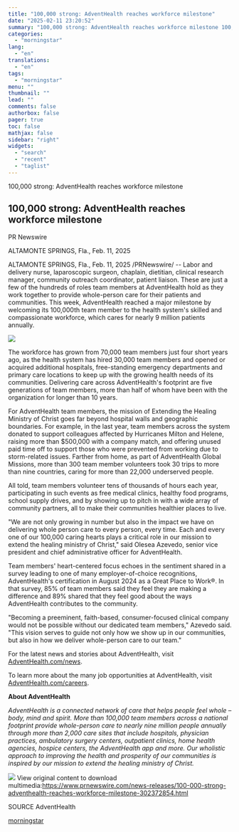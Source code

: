```yaml
---
title: "100,000 strong: AdventHealth reaches workforce milestone"
date: "2025-02-11 23:20:52"
summary: "100,000 strong: AdventHealth reaches workforce milestone 100,000 strong: AdventHealth reaches workforce milestone PR Newswire ALTAMONTE SPRINGS, Fla., Feb. 11, 2025 ALTAMONTE SPRINGS, Fla., Feb. 11, 2025 /PRNewswire/ -- Labor and delivery nurse, laparoscopic surgeon, chaplain, dietitian, clinical research manager, community outreach coordinator, patient liaison. These are just a few of..."
categories:
  - "morningstar"
lang:
  - "en"
translations:
  - "en"
tags:
  - "morningstar"
menu: ""
thumbnail: ""
lead: ""
comments: false
authorbox: false
pager: true
toc: false
mathjax: false
sidebar: "right"
widgets:
  - "search"
  - "recent"
  - "taglist"
---
```


100,000 strong: AdventHealth reaches workforce milestone

100,000 strong: AdventHealth reaches workforce milestone
--------------------------------------------------------

PR Newswire

ALTAMONTE SPRINGS, Fla., Feb. 11, 2025


ALTAMONTE SPRINGS, Fla., Feb. 11, 2025 /PRNewswire/ -- Labor and delivery nurse, laparoscopic surgeon, chaplain, dietitian, clinical research manager, community outreach coordinator, patient liaison. These are just a few of the hundreds of roles team members at AdventHealth hold as they work together to provide whole-person care for their patients and communities. This week, AdventHealth reached a major milestone by welcoming its 100,000th team member to the health system's skilled and compassionate workforce, which cares for nearly 9 million patients annually.

[![](https://mma.prnewswire.com/media/2166520/AdventHealth_Logo.jpg)](https://mma.prnewswire.com/media/2166520/AdventHealth_Logo.html)

The workforce has grown from 70,000 team members just four short years ago, as the health system has hired 30,000 team members and opened or acquired additional hospitals, free-standing emergency departments and primary care locations to keep up with the growing health needs of its communities. Delivering care across AdventHealth's footprint are five generations of team members, more than half of whom have been with the organization for longer than 10 years.

For AdventHealth team members, the mission of Extending the Healing Ministry of Christ goes far beyond hospital walls and geographic boundaries. For example, in the last year, team members across the system donated to support colleagues affected by Hurricanes Milton and Helene, raising more than $500,000 with a company match, and offering unused paid time off to support those who were prevented from working due to storm-related issues. Farther from home, as part of AdventHealth Global Missions, more than 300 team member volunteers took 30 trips to more than nine countries, caring for more than 22,000 underserved people.

All told, team members volunteer tens of thousands of hours each year, participating in such events as free medical clinics, healthy food programs, school supply drives, and by showing up to pitch in with a wide array of community partners, all to make their communities healthier places to live.

"We are not only growing in number but also in the impact we have on delivering whole person care to every person, every time. Each and every one of our 100,000 caring hearts plays a critical role in our mission to extend the healing ministry of Christ," said Olesea Azevedo, senior vice president and chief administrative officer for AdventHealth.

Team members' heart-centered focus echoes in the sentiment shared in a survey leading to one of many employer-of-choice recognitions, AdventHealth's certification in August 2024 as a Great Place to Work®. In that survey, 85% of team members said they feel they are making a difference and 89% shared that they feel good about the ways AdventHealth contributes to the community.

"Becoming a preeminent, faith-based, consumer-focused clinical company would not be possible without our dedicated team members," Azevedo said. "This vision serves to guide not only how we show up in our communities, but also in how we deliver whole-person care to our team."

For the latest news and stories about AdventHealth, visit [AdventHealth.com/news](https://www.adventhealth.com/news).

To learn more about the many job opportunities at AdventHealth, visit [AdventHealth.com/careers](https://www.adventhealth.com/careers).

**About AdventHealth**

*AdventHealth is a connected network of care that helps people feel whole – body, mind and spirit. More than 100,000 team members across a national footprint provide whole-person care to nearly nine million people annually through more than 2,000 care sites that include hospitals, physician practices, ambulatory surgery centers, outpatient clinics, home health agencies, hospice centers, the AdventHealth app and more. Our wholistic approach to improving the health and prosperity of our communities is inspired by our mission to extend the healing ministry of Christ.*

 ![](https://c212.net/c/img/favicon.png?sn=FL16022&sd=2025-02-11) View original content to download multimedia:<https://www.prnewswire.com/news-releases/100-000-strong-adventhealth-reaches-workforce-milestone-302372854.html>

SOURCE AdventHealth

[morningstar](https://www.morningstar.com/news/pr-newswire/20250211fl16022/100000-strong-adventhealth-reaches-workforce-milestone)
